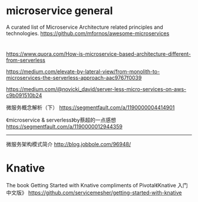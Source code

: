 

# microservice general

A curated list of Microservice Architecture related principles and technologies. https://github.com/mfornos/awesome-microservices

#

https://www.quora.com/How-is-microservice-based-architecture-different-from-serverless

https://medium.com/elevate-by-lateral-view/from-monolith-to-microservices-the-serverless-approach-aac9767f0039

https://medium.com/@novicki_david/server-less-micro-services-on-aws-c9b091510b24

微服务概念解析（下） https://segmentfault.com/a/1190000004414901

《microservice & serverless》by蔡超的一点感想 https://segmentfault.com/a/1190000012944359

-----

微服务架构模式简介 http://blog.jobbole.com/96948/

# Knative

The book Getting Started with Knative compliments of Pivotal《Knative 入门中文版》 https://github.com/servicemesher/getting-started-with-knative

